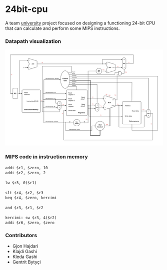 # 24bit-cpu

A team [university](https://fiek.uni-pr.edu) project focused on designing a functioning 24-bit CPU that can calculate and perform some MIPS instructions.

### Datapath visualization

![CPU Schematics](./cpu-schematic.png)

### MIPS code in instruction memory

```Assembly
addi $r1, $zero, 10
addi $r2, $zero, 2

lw $r3, 0($r1)

slt $r4, $r2, $r3
beq $r4, $zero, kercimi

and $r3, $r1, $r2

kercimi: sw $r3, 4($r2)
addi $r6, $zero, $zero
```

### Contributors

- Gjon Hajdari
- Klajdi Gashi
- Kleda Gashi
- Gentrit Bytyçi
